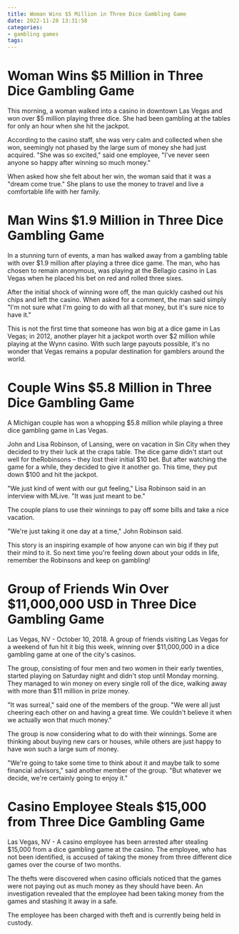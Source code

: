```yaml
---
title: Woman Wins $5 Million in Three Dice Gambling Game
date: 2022-11-28 13:31:58
categories:
- gambling games
tags:
---
```



#  Woman Wins $5 Million in Three Dice Gambling Game

This morning, a woman walked into a casino in downtown Las Vegas and won over $5 million playing three dice. She had been gambling at the tables for only an hour when she hit the jackpot.

According to the casino staff, she was very calm and collected when she won, seemingly not phased by the large sum of money she had just acquired. "She was so excited," said one employee, "I've never seen anyone so happy after winning so much money."

When asked how she felt about her win, the woman said that it was a "dream come true." She plans to use the money to travel and live a comfortable life with her family.

#  Man Wins $1.9 Million in Three Dice Gambling Game

In a stunning turn of events, a man has walked away from a gambling table with over $1.9 million after playing a three dice game. The man, who has chosen to remain anonymous, was playing at the Bellagio casino in Las Vegas when he placed his bet on red and rolled three sixes.

After the initial shock of winning wore off, the man quickly cashed out his chips and left the casino. When asked for a comment, the man said simply "I'm not sure what I'm going to do with all that money, but it's sure nice to have it."

This is not the first time that someone has won big at a dice game in Las Vegas; in 2012, another player hit a jackpot worth over $2 million while playing at the Wynn casino. With such large payouts possible, it's no wonder that Vegas remains a popular destination for gamblers around the world.

#  Couple Wins $5.8 Million in Three Dice Gambling Game

A Michigan couple has won a whopping $5.8 million while playing a three dice gambling game in Las Vegas.

John and Lisa Robinson, of Lansing, were on vacation in Sin City when they decided to try their luck at the craps table. The dice game didn't start out well for theRobinsons – they lost their initial $10 bet. But after watching the game for a while, they decided to give it another go. This time, they put down $100 and hit the jackpot.

"We just kind of went with our gut feeling," Lisa Robinson said in an interview with MLive. "It was just meant to be."

The couple plans to use their winnings to pay off some bills and take a nice vacation.

"We're just taking it one day at a time," John Robinson said.

This story is an inspiring example of how anyone can win big if they put their mind to it. So next time you're feeling down about your odds in life, remember the Robinsons and keep on gambling!

#  Group of Friends Win Over $11,000,000 USD in Three Dice Gambling Game

Las Vegas, NV - October 10, 2018. A group of friends visiting Las Vegas for a weekend of fun hit it big this week, winning over $11,000,000 in a dice gambling game at one of the city's casinos.

The group, consisting of four men and two women in their early twenties, started playing on Saturday night and didn't stop until Monday morning. They managed to win money on every single roll of the dice, walking away with more than $11 million in prize money.

"It was surreal," said one of the members of the group. "We were all just cheering each other on and having a great time. We couldn't believe it when we actually won that much money."

The group is now considering what to do with their winnings. Some are thinking about buying new cars or houses, while others are just happy to have won such a large sum of money.

"We're going to take some time to think about it and maybe talk to some financial advisors," said another member of the group. "But whatever we decide, we're certainly going to enjoy it."

#  Casino Employee Steals $15,000 from Three Dice Gambling Game

Las Vegas, NV - A casino employee has been arrested after stealing $15,000 from a dice gambling game at the casino. The employee, who has not been identified, is accused of taking the money from three different dice games over the course of two months.

The thefts were discovered when casino officials noticed that the games were not paying out as much money as they should have been. An investigation revealed that the employee had been taking money from the games and stashing it away in a safe.

The employee has been charged with theft and is currently being held in custody.